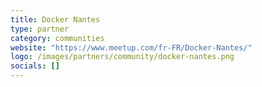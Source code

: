 ```yaml
---
title: Docker Nantes
type: partner
category: communities
website: "https://www.meetup.com/fr-FR/Docker-Nantes/"
logo: /images/partners/community/docker-nantes.png
socials: []
---
```

